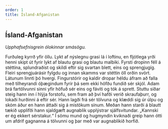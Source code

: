 ```yaml
---
order: 1
title: Ísland-Afganistan
---
```


## Ísland-Afganistan

*Upphafsefnisgrein ólokinnar smásögu.*

Furðuleg kyrrð yfir öllu. Lykt af nýslegnu grasi lá í loftinu, en fljótlega yrði henni skipt út fyrir lykt af blautu grasi og blautu malbiki. Fyrsti dropinn féll á stéttina, splundraðist og skildi eftir sig svartan blett, eins og sprengjugíg. Fleiri sprengjuárásir fylgdu og innan skamms var stéttin öll orðin svört. Látunum linnti þó hvergi. Fingurstórir og kaldir dropar héldu áfram að falla með tilheyrandi óþægindum fyrir þá sem ekki höfðu fundið sér skjól. Adam brá fartölvunni sinni yfir höfuð sér eins og fáviti og tók á sprett. Stuttu síðar steig hann inn í hlýja forstofu, sem fram að því hafði verið skraufaþurr, og lokaði hurðinni á eftir sér. Hann lagði frá sér tölvuna og klæddi sig úr úlpu og skóm áður en hann áttaði sig á mistökum sínum. Meðan hann starði á blautt tækið upplifði hann sjaldgæft augnablik upplýstrar sjálfsvitundar. „Kannski er ég ekkert sérstakur.“ Í sömu mund og hugmyndin kviknaði greip hann ótti um afdrif gagnanna á tölvunni og þar með var augnablikið horfið.
